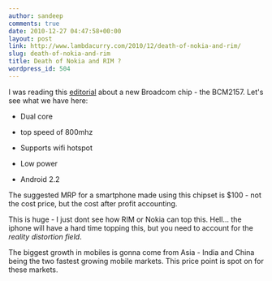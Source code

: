 ```yaml
---
author: sandeep
comments: true
date: 2010-12-27 04:47:58+00:00
layout: post
link: http://www.lambdacurry.com/2010/12/death-of-nokia-and-rim/
slug: death-of-nokia-and-rim
title: Death of Nokia and RIM ?
wordpress_id: 504
---
```


I was reading this [editorial](http://www.asymco.com/2010/12/27/the-85-smartphone/) about a new Broadcom chip - the BCM2157. Let's see what we have here:



	
  * Dual core

	
  * top speed of 800mhz

	
  * Supports wifi hotspot

	
  * Low power

	
  * Android 2.2


The suggested MRP for a smartphone made using this chipset is $100 - not the cost price, but the cost after profit accounting.

This is huge - I just dont see how RIM or Nokia can top this. Hell... the iphone will have a hard time topping this, but you need to account for the _reality distortion field_.

The biggest growth in mobiles is gonna come from Asia - India and China being the two fastest growing mobile markets. This price point is spot on for these markets.
